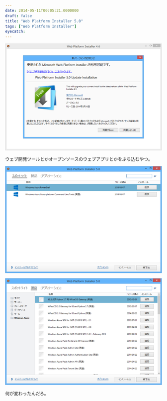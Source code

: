 ```yaml
---
date: 2014-05-11T00:05:21.0000000
draft: false
title: "Web Platform Installer 5.0"
tags: ["Web Platform Installer"]
eyecatch: 
---
```

<p><span itemscope itemtype="http://schema.org/Photograph"><img src="20140511000321.png" alt="f:id:daruyanagi:20140511000321p:plain" title="f:id:daruyanagi:20140511000321p:plain" class="hatena-fotolife" itemprop="image"></span></p><p>ウェブ開発ツールとかオープンソースのウェブアプリとかをぶち込むやつ。</p><p><span itemscope itemtype="http://schema.org/Photograph"><img src="20140511000342.png" alt="f:id:daruyanagi:20140511000342p:plain" title="f:id:daruyanagi:20140511000342p:plain" class="hatena-fotolife" itemprop="image"></span></p><p><span itemscope itemtype="http://schema.org/Photograph"><img src="20140511000345.png" alt="f:id:daruyanagi:20140511000345p:plain" title="f:id:daruyanagi:20140511000345p:plain" class="hatena-fotolife" itemprop="image"></span></p><p>何が変わったんだろ。</p>
